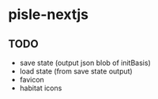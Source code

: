 # pisle-nextjs

## TODO

- save state (output json blob of initBasis)
- load state (from save state output)
- favicon
- habitat icons
